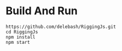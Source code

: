 

# Build And Run
````
https://github.com/delebash/RiggingJs.git
cd RiggingJs
npm install
npm start
```` 
